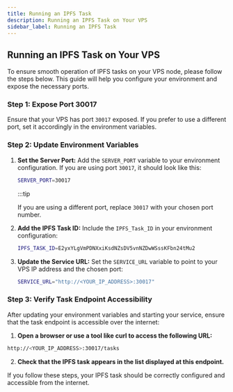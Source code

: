 ```yaml
---
title: Running an IPFS Task
description: Running an IPFS Task on Your VPS
sidebar_label: Running an IPFS Task
---
```


## Running an IPFS Task on Your VPS

To ensure smooth operation of IPFS tasks on your VPS node, please follow the steps below. This guide will help you configure your environment and expose the necessary ports.

### Step 1: Expose Port 30017

Ensure that your VPS has port `30017` exposed. If you prefer to use a different port, set it accordingly in the environment variables.

### Step 2: Update Environment Variables

1. **Set the Server Port:**
   Add the `SERVER_PORT` variable to your environment configuration. If you are using port `30017`, it should look like this:
   ```sh
   SERVER_PORT=30017
   ```

   :::tip

    If you are using a different port, replace `30017` with your chosen port number.
    

2. **Add the IPFS Task ID:**
    Include the `IPFS_Task_ID` in your environment configuration:

    ```sh
    IPFS_TASK_ID=E2yxYLgVmPDNXxiKsdNZsDV5vnNZDwWSssKFbn24tMu2
    ```

3. **Update the Service URL:**
    Set the `SERVICE_URL` variable to point to your VPS IP address and the chosen port:

    ```sh
    SERVICE_URL="http://<YOUR_IP_ADDRESS>:30017"
    ```

### Step 3: Verify Task Endpoint Accessibility
After updating your environment variables and starting your service, ensure that the task endpoint is accessible over the internet:

1. **Open a browser or use a tool like curl to access the following URL:**

```sh
http://<YOUR_IP_ADDRESS>:30017/tasks
```
2. **Check that the IPFS task appears in the list displayed at this endpoint.**

If you follow these steps, your IPFS task should be correctly configured and accessible from the internet.

